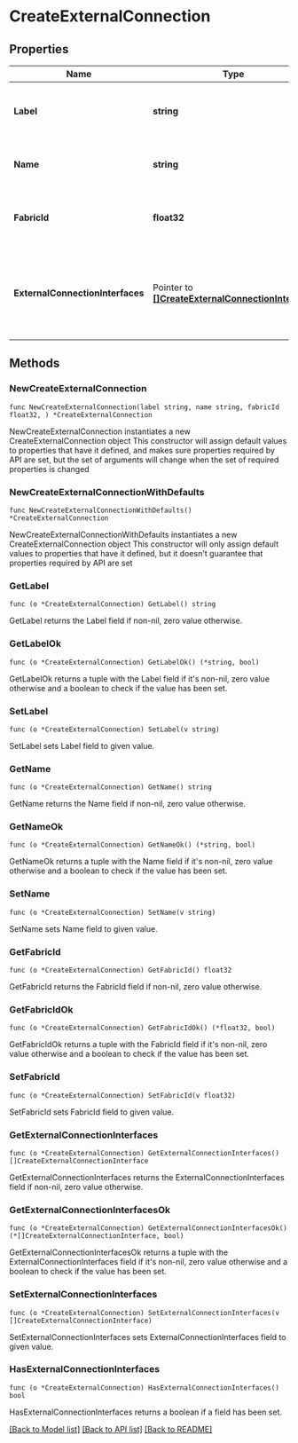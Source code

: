 # CreateExternalConnection

## Properties

Name | Type | Description | Notes
------------ | ------------- | ------------- | -------------
**Label** | **string** | The external connection unique label | 
**Name** | **string** | The external connection name | 
**FabricId** | **float32** | The ID of the Fabric identifier this entity belongs to. | 
**ExternalConnectionInterfaces** | Pointer to [**[]CreateExternalConnectionInterface**](CreateExternalConnectionInterface.md) | The external connection interfaces associated with this external connection | [optional] 

## Methods

### NewCreateExternalConnection

`func NewCreateExternalConnection(label string, name string, fabricId float32, ) *CreateExternalConnection`

NewCreateExternalConnection instantiates a new CreateExternalConnection object
This constructor will assign default values to properties that have it defined,
and makes sure properties required by API are set, but the set of arguments
will change when the set of required properties is changed

### NewCreateExternalConnectionWithDefaults

`func NewCreateExternalConnectionWithDefaults() *CreateExternalConnection`

NewCreateExternalConnectionWithDefaults instantiates a new CreateExternalConnection object
This constructor will only assign default values to properties that have it defined,
but it doesn't guarantee that properties required by API are set

### GetLabel

`func (o *CreateExternalConnection) GetLabel() string`

GetLabel returns the Label field if non-nil, zero value otherwise.

### GetLabelOk

`func (o *CreateExternalConnection) GetLabelOk() (*string, bool)`

GetLabelOk returns a tuple with the Label field if it's non-nil, zero value otherwise
and a boolean to check if the value has been set.

### SetLabel

`func (o *CreateExternalConnection) SetLabel(v string)`

SetLabel sets Label field to given value.


### GetName

`func (o *CreateExternalConnection) GetName() string`

GetName returns the Name field if non-nil, zero value otherwise.

### GetNameOk

`func (o *CreateExternalConnection) GetNameOk() (*string, bool)`

GetNameOk returns a tuple with the Name field if it's non-nil, zero value otherwise
and a boolean to check if the value has been set.

### SetName

`func (o *CreateExternalConnection) SetName(v string)`

SetName sets Name field to given value.


### GetFabricId

`func (o *CreateExternalConnection) GetFabricId() float32`

GetFabricId returns the FabricId field if non-nil, zero value otherwise.

### GetFabricIdOk

`func (o *CreateExternalConnection) GetFabricIdOk() (*float32, bool)`

GetFabricIdOk returns a tuple with the FabricId field if it's non-nil, zero value otherwise
and a boolean to check if the value has been set.

### SetFabricId

`func (o *CreateExternalConnection) SetFabricId(v float32)`

SetFabricId sets FabricId field to given value.


### GetExternalConnectionInterfaces

`func (o *CreateExternalConnection) GetExternalConnectionInterfaces() []CreateExternalConnectionInterface`

GetExternalConnectionInterfaces returns the ExternalConnectionInterfaces field if non-nil, zero value otherwise.

### GetExternalConnectionInterfacesOk

`func (o *CreateExternalConnection) GetExternalConnectionInterfacesOk() (*[]CreateExternalConnectionInterface, bool)`

GetExternalConnectionInterfacesOk returns a tuple with the ExternalConnectionInterfaces field if it's non-nil, zero value otherwise
and a boolean to check if the value has been set.

### SetExternalConnectionInterfaces

`func (o *CreateExternalConnection) SetExternalConnectionInterfaces(v []CreateExternalConnectionInterface)`

SetExternalConnectionInterfaces sets ExternalConnectionInterfaces field to given value.

### HasExternalConnectionInterfaces

`func (o *CreateExternalConnection) HasExternalConnectionInterfaces() bool`

HasExternalConnectionInterfaces returns a boolean if a field has been set.


[[Back to Model list]](../README.md#documentation-for-models) [[Back to API list]](../README.md#documentation-for-api-endpoints) [[Back to README]](../README.md)



